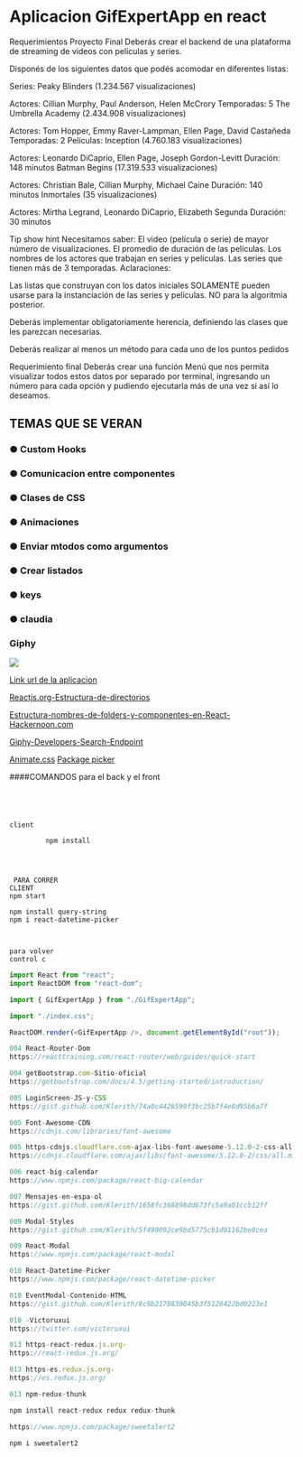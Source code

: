 # Aplicacion GifExpertApp en react

Requerimientos Proyecto Final
Deberás crear el backend de una plataforma de streaming de videos con películas y series.

Disponés de los siguientes datos que podés acomodar en diferentes listas:

Series:
Peaky Blinders (1.234.567 visualizaciones)

Actores: Cillian Murphy, Paul Anderson, Helen McCrory
Temporadas: 5
The Umbrella Academy (2.434.908 visualizaciones)

Actores: Tom Hopper, Emmy Raver-Lampman, Ellen Page, David Castañeda
Temporadas: 2
Películas:
Inception (4.760.183 visualizaciones)

Actores: Leonardo DiCaprio, Ellen Page, Joseph Gordon-Levitt
Duración: 148 minutos
Batman Begins (17.319.533 visualizaciones)

Actores: Christian Bale, Cillian Murphy, Michael Caine
Duración: 140 minutos
Inmortales (35 visualizaciones)

Actores: Mirtha Legrand, Leonardo DiCaprio, Elizabeth Segunda
Duración: 30 minutos

Tip
show hint
Necesitamos saber:
El video (película o serie) de mayor número de visualizaciones.
El promedio de duración de las películas.
Los nombres de los actores que trabajan en series y películas.
Las series que tienen más de 3 temporadas.
Aclaraciones:

Las listas que construyan con los datos iniciales SOLAMENTE pueden usarse para la instanciación de las series y películas. NO para la algoritmia posterior.

Deberás implementar obligatoriamente herencia, definiendo las clases que les parezcan necesarias.

Deberás realizar al menos un método para cada uno de los puntos pedidos

Requerimiento final
Deberás crear una función Menú que nos permita visualizar todos estos datos por separado por terminal, ingresando un número para cada opción y pudiendo ejecutarla más de una vez si así lo deseamos.



## TEMAS QUE SE VERAN

### ● Custom Hooks

### ● Comunicacion entre componentes

### ● Clases de CSS

### ● Animaciones

### ● Enviar mtodos como argumentos

### ● Crear listados

### ● keys

### ● claudia

### Giphy

![](https://res.cloudinary.com/dv6nijgvd/image/upload/v1715716447/nodeANDreact/ferpmi19qwtq82sh6bhm.png)

[Link url de la aplicacion](https://calendar-app-tau-ten.vercel.app/)

[Reactjs.org-Estructura-de-directorios](https://es.reactjs.org/docs/faq-structure.html)

[Estructura-nombres-de-folders-y-componentes-en-React-Hackernoon.com](https://hackernoon.com/structuring-projects-and-naming-components-in-react-1261b6e18d76)

[Giphy-Developers-Search-Endpoint](https://developers.giphy.com/docs/api/endpoint#search)

[Animate.css](https://animate.style/)
[Package  picker](https://www.npmjs.com/package/react-datetime-picker)

####COMANDOS para el back y el front

```




client

         npm install




 PARA CORRER
CLIENT
npm start

npm install query-string
npm i react-datetime-picker



para volver
control c
```

```javascript
import React from "react";
import ReactDOM from "react-dom";

import { GifExpertApp } from "./GifExpertApp";

import "./index.css";

ReactDOM.render(<GifExpertApp />, document.getElementById("root"));

004 React-Router-Dom
https://reacttraining.com/react-router/web/guides/quick-start

004 getBootstrap.com-Sitio-oficial
https://getbootstrap.com/docs/4.5/getting-started/introduction/

005 LoginScreen-JS-y-CSS
https://gist.github.com/Klerith/74a0c4426599f3bc25b7f4e8d95b6a7f

005 Font-Awesome-CDN
https://cdnjs.com/libraries/font-awesome

005 https-cdnjs.cloudflare.com-ajax-libs-font-awesome-5.12.0-2-css-all.min.css
https://cdnjs.cloudflare.com/ajax/libs/font-awesome/5.12.0-2/css/all.min.css

006 react-big-calendar
https://www.npmjs.com/package/react-big-calendar

007 Mensajes-en-espa-ol
https://gist.github.com/Klerith/1658fc368898dd673fc5a9a01ccb12ff

009 Modal-Styles
https://gist.github.com/Klerith/5f490092ce9bd5775cb1d91162be0cea

009 React-Modal
https://www.npmjs.com/package/react-modal

010 React-Datetime-Picker
https://www.npmjs.com/package/react-datetime-picker

010 EventModal-Contenido-HTML
https://gist.github.com/Klerith/8c9b2178830045b3f5126422bd0223e1

010 -Victoruxui
https://twitter.com/victoruxui

013 https-react-redux.js.org-
https://react-redux.js.org/

013 https-es.redux.js.org-
https://es.redux.js.org/

013 npm-redux-thunk

npm install react-redux redux redux-thunk

https://www.npmjs.com/package/sweetalert2

npm i sweetalert2



```
